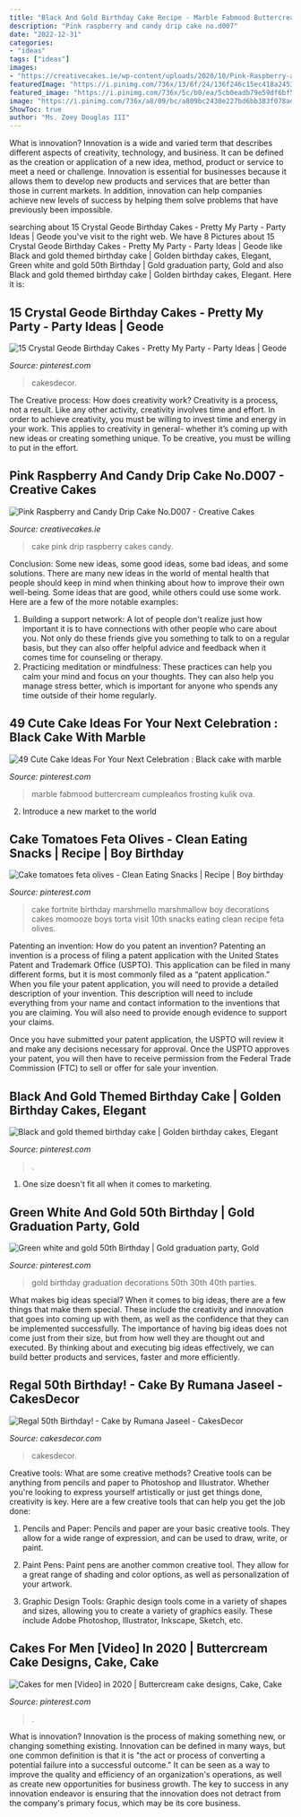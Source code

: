 ```yaml
---
title: "Black And Gold Birthday Cake Recipe - Marble Fabmood Buttercream Cumpleaños Frosting Kulik Ova"
description: "Pink raspberry and candy drip cake no.d007"
date: "2022-12-31"
categories:
- "ideas"
tags: ["ideas"]
images:
- "https://creativecakes.ie/wp-content/uploads/2020/10/Pink-Raspberry-and-Candy-Drip-Cake-No.D007A-1-1024x1536.jpg"
featuredImage: "https://i.pinimg.com/736x/13/6f/24/136f246c15ec418a24531c57b395663a.jpg"
featured_image: "https://i.pinimg.com/736x/5c/b0/ea/5cb0eadb79e59df6bf5f0515ef85ab69.jpg"
image: "https://i.pinimg.com/736x/a8/09/bc/a809bc2430e227bd6bb383f078adefc8.jpg"
ShowToc: true
author: "Ms. Zoey Douglas III"
---
```



What is innovation?
Innovation is a wide and varied term that describes different aspects of creativity, technology, and business. It can be defined as the creation or application of a new idea, method, product or service to meet a need or challenge. Innovation is essential for businesses because it allows them to develop new products and services that are better than those in current markets. In addition, innovation can help companies achieve new levels of success by helping them solve problems that have previously been impossible.

	

		
searching about 15 Crystal Geode Birthday Cakes - Pretty My Party - Party Ideas | Geode you've visit to the right web. We have 8 Pictures about 15 Crystal Geode Birthday Cakes - Pretty My Party - Party Ideas | Geode like Black and gold themed birthday cake | Golden birthday cakes, Elegant, Green white and gold 50th Birthday | Gold graduation party, Gold and also Black and gold themed birthday cake | Golden birthday cakes, Elegant. Here it is:
		
    
## 15 Crystal Geode Birthday Cakes - Pretty My Party - Party Ideas | Geode

<img loading=lazy src="https://i.pinimg.com/736x/79/5c/dd/795cddbcbddd03e560345c1d6cd6192d.jpg" onerror="this.onerror=null;this.src='https://tse1.mm.bing.net/th?id=OIP.wgsaZlS_JIVzCzJ7DqQ1jAHaLH&amp;pid=15.1';" alt="15 Crystal Geode Birthday Cakes - Pretty My Party - Party Ideas | Geode">

_Source: pinterest.com_

>cakesdecor. 

	

The Creative process: How does creativity work?
Creativity is a process, not a result. Like any other activity, creativity involves time and effort. In order to achieve creativity, you must be willing to invest time and energy in your work. This applies to creativity in general- whether it’s coming up with new ideas or creating something unique. To be creative, you must be willing to put in the effort.

    
## Pink Raspberry And Candy Drip Cake No.D007 - Creative Cakes

<img loading=lazy src="https://creativecakes.ie/wp-content/uploads/2020/10/Pink-Raspberry-and-Candy-Drip-Cake-No.D007A-1-1024x1536.jpg" onerror="this.onerror=null;this.src='https://tse3.mm.bing.net/th?id=OIP.lw_0ieLH8Gdw9_GEw3spVgHaLH&amp;pid=15.1';" alt="Pink Raspberry and Candy Drip Cake No.D007 - Creative Cakes">

_Source: creativecakes.ie_

>cake pink drip raspberry cakes candy. 

	

Conclusion: Some new ideas, some good ideas, some bad ideas, and some solutions.
There are many new ideas in the world of mental health that people should keep in mind when thinking about how to improve their own well-being. Some ideas that are good, while others could use some work. Here are a few of the more notable examples: 
1) Building a support network: A lot of people don't realize just how important it is to have connections with other people who care about you. Not only do these friends give you something to talk to on a regular basis, but they can also offer helpful advice and feedback when it comes time for counseling or therapy. 
2) Practicing meditation or mindfulness: These practices can help you calm your mind and focus on your thoughts. They can also help you manage stress better, which is important for anyone who spends any time outside of their home regularly.

    
## 49 Cute Cake Ideas For Your Next Celebration : Black Cake With Marble

<img loading=lazy src="https://i.pinimg.com/736x/13/6f/24/136f246c15ec418a24531c57b395663a.jpg" onerror="this.onerror=null;this.src='https://tse1.mm.bing.net/th?id=OIP.blUJ7R3Yk5qKPPcXuEK5UAHaOR&amp;pid=15.1';" alt="49 Cute Cake Ideas For Your Next Celebration : Black cake with marble">

_Source: pinterest.com_

>marble fabmood buttercream cumpleaños frosting kulik ova. 

	

2. Introduce a new market to the world 

    
## Cake Tomatoes Feta Olives - Clean Eating Snacks | Recipe | Boy Birthday

<img loading=lazy src="https://i.pinimg.com/736x/d7/e1/36/d7e136bdb47e3e8e4d03b65e179eeaeb.jpg" onerror="this.onerror=null;this.src='https://tse1.mm.bing.net/th?id=OIP.4A5m-erwjsaJMkbY_ihvMgHaJ3&amp;pid=15.1';" alt="Cake tomatoes feta olives - Clean Eating Snacks | Recipe | Boy birthday">

_Source: pinterest.com_

>cake fortnite birthday marshmello marshmallow boy decorations cakes momooze boys torta visit 10th snacks eating clean recipe feta olives. 

	

Patenting an invention: How do you patent an invention?
Patenting an invention is a process of filing a patent application with the United States Patent and Trademark Office (USPTO). This application can be filed in many different forms, but it is most commonly filed as a “patent application.”
When you file your patent application, you will need to provide a detailed description of your invention. This description will need to include everything from your name and contact information to the inventions that you are claiming. You will also need to provide enough evidence to support your claims.

Once you have submitted your patent application, the USPTO will review it and make any decisions necessary for approval. Once the USPTO approves your patent, you will then have to receive permission from the Federal Trade Commission (FTC) to sell or offer for sale your invention.

    
## Black And Gold Themed Birthday Cake | Golden Birthday Cakes, Elegant

<img loading=lazy src="https://i.pinimg.com/736x/56/05/e4/5605e467fbe9cd2e0842489e4a4ea8ea.jpg" onerror="this.onerror=null;this.src='https://tse2.mm.bing.net/th?id=OIP.tt-iw4KFPNrINTC9LKskjwHaJ3&amp;pid=15.1';" alt="Black and gold themed birthday cake | Golden birthday cakes, Elegant">

_Source: pinterest.com_

>. 

	

1. One size doesn't fit all when it comes to marketing.

    
## Green White And Gold 50th Birthday | Gold Graduation Party, Gold

<img loading=lazy src="https://i.pinimg.com/736x/a8/09/bc/a809bc2430e227bd6bb383f078adefc8.jpg" onerror="this.onerror=null;this.src='https://tse2.mm.bing.net/th?id=OIP.GSWQ-XOE8avrxUND0T1P3wHaJ4&amp;pid=15.1';" alt="Green white and gold 50th Birthday | Gold graduation party, Gold">

_Source: pinterest.com_

>gold birthday graduation decorations 50th 30th 40th parties. 

	

What makes big ideas special?
When it comes to big ideas, there are a few things that make them special. These include the creativity and innovation that goes into coming up with them, as well as the confidence that they can be implemented successfully. The importance of having big ideas does not come just from their size, but from how well they are thought out and executed. By thinking about and executing big ideas effectively, we can build better products and services, faster and more efficiently.

    
## Regal 50th Birthday! - Cake By Rumana Jaseel - CakesDecor

<img loading=lazy src="https://pic.cakesdecor.com/m/lnputfatqhmbktpilsuq.jpg" onerror="this.onerror=null;this.src='https://tse2.mm.bing.net/th?id=OIP.cNohCPJ-yBXcrV8xxQ0BkwHaLH&amp;pid=15.1';" alt="Regal 50th Birthday! - Cake by Rumana Jaseel - CakesDecor">

_Source: cakesdecor.com_

>cakesdecor. 

	

Creative tools: What are some creative methods?
Creative tools can be anything from pencils and paper to Photoshop and Illustrator. Whether you're looking to express yourself artistically or just get things done, creativity is key. Here are a few creative tools that can help you get the job done:
1. Pencils and Paper: Pencils and paper are your basic creative tools. They allow for a wide range of expression, and can be used to draw, write, or paint.

2. Paint Pens: Paint pens are another common creative tool. They allow for a great range of shading and color options, as well as personalization of your artwork.

3. Graphic Design Tools: Graphic design tools come in a variety of shapes and sizes, allowing you to create a variety of graphics easily. These include Adobe Photoshop, Illustrator, Inkscape, Sketch, etc.

    
## Cakes For Men [Video] In 2020 | Buttercream Cake Designs, Cake, Cake

<img loading=lazy src="https://i.pinimg.com/736x/5c/b0/ea/5cb0eadb79e59df6bf5f0515ef85ab69.jpg" onerror="this.onerror=null;this.src='https://tse2.mm.bing.net/th?id=OIP.s9EttFOV9is7bSaBkw_BOAHaNK&amp;pid=15.1';" alt="Cakes for men [Video] in 2020 | Buttercream cake designs, Cake, Cake">

_Source: pinterest.com_

>. 

	

What is innovation?
Innovation is the process of making something new, or changing something existing. Innovation can be defined in many ways, but one common definition is that it is "the act or process of converting a potential failure into a successful outcome." 
It can be seen as a way to improve the quality and efficiency of an organization's operations, as well as create new opportunities for business growth. 
The key to success in any innovation endeavor is ensuring that the innovation does not detract from the company's primary focus, which may be its core business.

